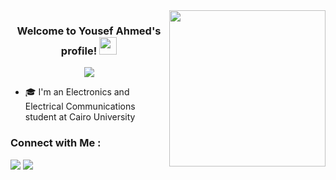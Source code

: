 
<img width="250" align="right" src="https://tenor.com/bwd6W.gif">

<h3 align="center">
  Welcome to Yousef Ahmed's profile!
  <img src="https://media.giphy.com/media/hvRJCLFzcasrR4ia7z/giphy.gif" width="28">
</h3>

<!-- Typing SVG by DenverCoder1 - https://github.com/DenverCoder1/readme-typing-svg -->
<p align="center">
  <a href="https://github.com/DenverCoder1/readme-typing-svg"><img src="https://readme-typing-svg.herokuapp.com/?lines=Junior%20EECE%20Student%20at%20CUFE;&font=Fira%20Code&center=true&width=440&height=45&color=f75c7e&vCenter=true&size=22"></a>
</p> 

- 🎓 I'm an Electronics and Electrical Communications student at Cairo University


### Connect with Me :

<a href="https://www.linkedin.com/in/youssif-ahmed-72b883248" target="_blank"><img src="https://img.shields.io/badge/-Youssif%20Ahmed-0077B5?style=for-the-badge&logo=Linkedin&logoColor=white"/></a>
<a href="https://www.facebook.com/youssif.ahmed.351104" target="_blank"><img src="https://img.shields.io/badge/-Youssif%20Ahmed-0077B5?style=for-the-badge&logo=Facebook&logoColor=white"/></a>

<br>
